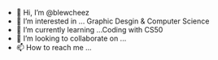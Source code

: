 - 👋 Hi, I’m @blewcheez
- 👀 I’m interested in ... Graphic Desgin & Computer Science
- 🌱 I’m currently learning ...Coding with CS50 
- 💞️ I’m looking to collaborate on ...
- 📫 How to reach me ...

<!---
blewcheez/blewcheez is a ✨ special ✨ repository because its `README.md` (this file) appears on your GitHub profile.
You can click the Preview link to take a look at your changes.
--->
